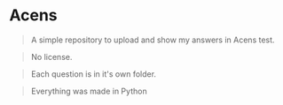 # Acens

>A simple repository to upload and show my answers in Acens test.

>No license.

>Each question is in it's own folder.

>Everything was made in Python
